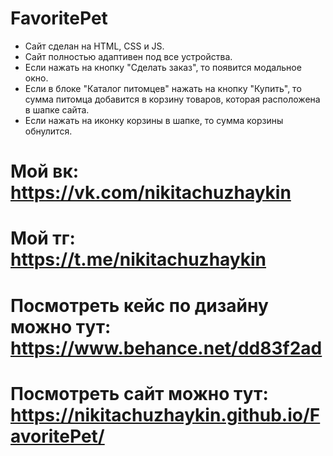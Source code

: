 # FavoritePet

* Сайт сделан на HTML, CSS и JS.
* Сайт полностью адаптивен под все устройства.
* Если нажать на кнопку "Сделать заказ", то появится модальное окно.
* Если в блоке "Каталог питомцев" нажать на кнопку "Купить", то сумма питомца добавится в корзину товаров, которая расположена в шапке сайта.
* Если нажать на иконку корзины в шапке, то сумма корзины обнулится.

# Мой вк: https://vk.com/nikitachuzhaykin
# Мой тг: https://t.me/nikitachuzhaykin
# Посмотреть кейс по дизайну можно тут: https://www.behance.net/dd83f2ad
# Посмотреть сайт можно тут: https://nikitachuzhaykin.github.io/FavoritePet/
